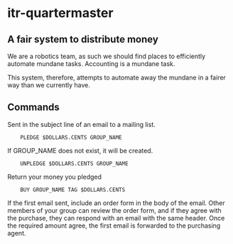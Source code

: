 itr-quartermaster
=================

A fair system to distribute money
---------------------------------
We are a robotics team, as such we should find places to efficiently automate
mundane tasks.
Accounting is a mundane task.

This system, therefore, attempts to automate away the mundane in a fairer way
than we currently have.

Commands
-------
Sent in the subject line of an email to a mailing list.

        PLEDGE $DOLLARS.CENTS GROUP_NAME
If GROUP_NAME does not exist, it will be created.

        UNPLEDGE $DOLLARS.CENTS GROUP_NAME
Return your money you pledged

        BUY GROUP_NAME TAG $DOLLARS.CENTS
If the first email sent, include an order form in the body of the email. Other members of your group can review the order form, and if they agree with the purchase, they can respond with an email with the same header. Once the required amount agree, the first email is forwarded to the purchasing agent.
